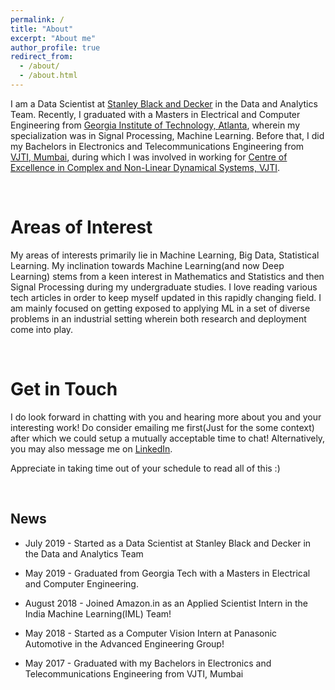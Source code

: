 ```yaml
---
permalink: /
title: "About"
excerpt: "About me"
author_profile: true
redirect_from: 
  - /about/
  - /about.html
---
```


I am a Data Scientist at [Stanley Black and Decker](https://www.stanleyblackanddecker.com/) in the Data and Analytics Team. Recently, I graduated with a Masters in Electrical and Computer Engineering from [Georgia Institute of Technology, Atlanta](https://www.gatech.edu/), wherein my specialization was in Signal Processing, Machine Learning. Before that, I did my Bachelors in Electronics and Telecommunications Engineering from [VJTI, Mumbai](https://www.vjti.ac.in/), during which I was involved in working for [Centre of Excellence in Complex and Non-Linear Dynamical Systems, VJTI](https://www.vjti.ac.in/images/coe-cnds/project/index.html). 


<br>

Areas of Interest
======

My areas of interests primarily lie in Machine Learning, Big Data, Statistical Learning. My inclination towards Machine Learning(and now Deep Learning) stems from a keen interest in Mathematics and Statistics and then Signal Processing during my undergraduate studies. I love reading various tech articles in order to keep myself updated in this rapidly changing field. I am mainly focused on getting exposed to applying ML in a set of diverse problems in an industrial setting wherein both research and deployment come into play. 

<br>

Get in Touch
======

I do look forward in chatting with you and hearing more about you and your interesting work! Do consider emailing me first(Just for the some context) after which we could setup a mutually acceptable time to chat! Alternatively, you may also message me on [LinkedIn](https://www.linkedin.com/in/amolsingbal/).

Appreciate in taking time out of your schedule to read all of this :)

<br>

News
------

* July 2019 - Started as a Data Scientist at Stanley Black and Decker in the Data and Analytics Team

* May 2019 - Graduated from Georgia Tech with a Masters in Electrical and Computer Engineering.

* August 2018 - Joined Amazon.in as an Applied Scientist Intern in the India Machine Learning(IML) Team!

* May 2018 - Started as a Computer Vision Intern at Panasonic Automotive in the Advanced Engineering Group!

* May 2017 - Graduated with my Bachelors in Electronics and Telecommunications Engineering from VJTI, Mumbai
